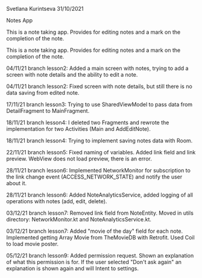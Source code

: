 Svetlana Kurintseva 31/10/2021

Notes App

This is a note taking app. Provides for editing notes and a mark on the completion of the note.

This is a note taking app. Provides for editing notes and a mark on the completion of the note.

04/11/21 branch lesson2: Added a main screen with notes, trying to add a screen with note details and the ability to edit a note.

04/11/21 branch lesson2: Fixed screen with note details, but still there is no data saving from edited note.

17/11/21 branch lesson3: Trying to use SharedViewModel to pass data from DetailFragment to MainFragment.

18/11/21 branch lesson4: I deleted two Fragments and rewrote the implementation for two Activities (Main and AddEditNote).

18/11/21 branch lesson4: Trying to implement saving notes data with Room.

22/11/21 branch lesson5: Fixed naming of variables. Added link field and link preview. WebView does not load preview, there is an error.

28/11/21 branch lesson6: Implemented NetworkMonitor for subscription to the link change event (ACCESS_NETWORK_STATE) and notify the user about it.

28/11/21 branch lesson6: Added NoteAnalyticsService, added logging of all operations with notes (add, edit, delete).

03/12/21 branch lesson7: Removed link field from NoteEntity. Moved in utils directory: NetworkMonitor.kt and NoteAnalyticsService.kt.

03/12/21 branch lesson7: Added "movie of the day" field for each note. Implemented getting Array Movie from TheMovieDB with Retrofit. Used Coil to load movie poster.

05/12/21 branch lesson9: Added permission request. Shown an explanation of what this permission is for. If the user selected "Don't ask again" an explanation is shown again and will Intent to settings.
